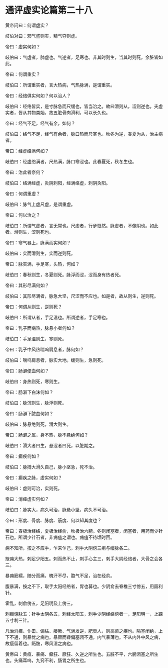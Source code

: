 # 通评虚实论篇第二十八



黄帝问曰：何谓虚实？


岐伯对曰：邪气盛则实，精气夺则虚。


帝曰：虚实何如？


岐伯曰：气虚者，肺虚也。气逆者，足寒也。非其时则生，当其时则死。余脏皆如此。


帝曰：何谓重实？


岐伯曰：所谓重实者，言大热病，气热脉满，是谓重实。


帝曰：经络俱实何如？何以治人？


岐伯曰：经络皆实，是寸脉急而尺缓也，皆当治之。故曰滑则从，涩则逆也。夫虚实者，皆从其物类始，故五脏骨肉滑利，可以长久也。


帝曰：经气不足，经气有余，如何？


岐伯曰：络气不足，经气有余者，脉口热而尺寒也。秋冬为逆，春夏为从，治主病者。


帝曰：经虚络满何如？


岐伯曰：经虚络满者，尺热满，脉口寒涩也。此春夏死，秋冬生也。


帝曰：治此者奈何？


岐伯曰：络满经虚，灸阴刺阳，经满络虚，刺阴灸阳。


帝曰：何谓重虚？


岐伯曰：脉气上虚尺虚，是谓重虚。


帝曰：何以治之？


岐伯曰：所谓气虚者，言无常也。尺虚者，行步恇然。脉虚者，不像阴也。如此者。滑则生，涩则死也。


帝曰：寒气暴上，脉满而实何如？


岐伯曰：实而滑则生，实而逆则死。


帝曰：脉实满，手足寒，头热，何如？


岐伯曰：春秋则生，冬夏则死。脉浮而涩，涩而身有热者死。


帝曰：其形尽满何如？


岐伯曰：其形尽满者，脉急大坚，尺涩而不应也。如是者，故从则生，逆则死。


帝曰：何谓从则生，逆则死？


岐伯曰：所谓从者，手足温也。所谓逆者，手足寒也。


帝曰：乳子而病热，脉悬小者何如？


岐伯曰：手足温则生，寒则死。


帝曰：乳子中风热喘呜肩息者，脉何如？


岐伯曰：喘呜肩息者，脉实大地。缓则生，急则死。


帝曰：肠澼便血何如？


岐伯曰：身热则死，寒则生。


帝曰：肠澼下白沫何如？


岐伯曰：脉沉则生，脉浮则死。


帝曰：肠澼下脓血何如？


岐伯曰：脉悬绝则死，滑大则生。


帝曰：肠澼之属，身不热，脉不悬绝何如？


岐伯曰：滑大者曰生，悬涩者曰死，以脏期之。


帝曰：癫疾何如？


岐伯曰：脉搏大滑久自己，脉小坚急，死不治。


帝曰：癫疾之脉，虚实何如？


岐伯曰：虚则可治，实则死。


帝曰：消瘅虚实何如？


岐伯曰：脉实大，病久可治，脉悬小坚，病久不可治。


帝曰：形度、骨度、脉度、筋度、何以知其度也？


帝曰：春极治经络，夏极治经俞，秋极治六腑。冬则闭塞者，闭塞者，用药而少针石也。所谓少针石者，非痈疽之谓也。痈疽不待顷时回。


痈不知所，按之不应手，乍来乍己，刺手大阴傍三痏与缨脉各二。


掖痈大热，刺足少阳五。刺而热不止，刺手心主三，刺手大阴经络者，大骨之会各三。


暴痈筋繻，随分而痛，魄汗不尽，胞气不足，治在经俞。


腹暴满，按之不下，取手太阳经络者，胃也募也。少阴俞去脊椎三寸傍五，用圆利针。


霍乱，刺俞傍五，足阳明及上傍三。


刺癎惊脉五：针手太阴各五，刺经太阳五，刺手少阴经络傍者一，足阳明一，上踝五寸刺三针。


凡治消瘅、仆击、偏枯、痿厥、气满发逆，肥贵人，则高梁之疾也。隔塞闭绝，上下不通，则暴忧之病也。暴厥而聋偏塞闭不通，内气暴薄也。不从内外中风之病，故瘦留着也。跖跛，寒风湿之病也。


黄帝曰：黄疸、暴痛、癫狂、厥狂、久逆之所生也。五脏不平，六腑闭塞之所生也。头痛耳呜，九窍不利，肠胃之所生也。
